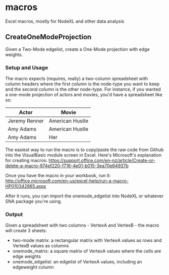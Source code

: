 macros
======

Excel macros, mostly for NodeXL and other data analysis

## CreateOneModeProjection ## 

Given a Two-Mode edgelist, create a One-Mode projection with edge weights.

### Setup and Usage ###

The macro expects (requires, really) a two-column spreadsheet with column headers where the first column is the node-type you want to keep and the second column is the other node-type. For instance, if you wanted a one-mode projection of actors and movies, you'd have a spreadsheet like so:

Actor | Movie
--------|---------
Jeremy Renner | American Hustle
Amy Adams | American Hustle
Amy Adams | Her

The easiest way to run the macro is to copy/paste the raw code from Github into the VisualBasic module screen in Excel. Here's Microsoft's explanation for creating macros: https://support.office.com/en-nz/article/Create-or-delete-a-macro-974ef220-f716-4e01-b015-3ea70e64937b

Once you have the macro in your workbook, run it: http://office.microsoft.com/en-us/excel-help/run-a-macro-HP010342865.aspx

After it runs, you can import the onemode_edgelist into NodeXL or whatever SNA package you're using.

### Output ###
Given a spreadsheet with two columns - VertexA and VertexB - the macro will create 3 sheets:

- two-mode matrix: a rectangular matrix with VertexA values as rows and VertexB values as columns
- onemode_matrix: a square matrix of VertexA values where the cells are edge weights
- onemode_edgelist: an edgelist of VertexA values, including an edgeweight column
